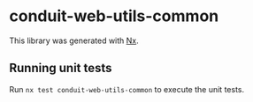 # conduit-web-utils-common

This library was generated with [Nx](https://nx.dev).

## Running unit tests

Run `nx test conduit-web-utils-common` to execute the unit tests.
